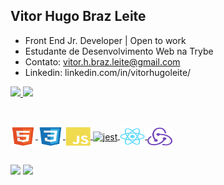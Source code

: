 ## Vitor Hugo Braz Leite

- Front End Jr. Developer | Open to work
- Estudante de Desenvolvimento Web na Trybe
- Contato: vitor.h.braz.leite@gmail.com
- Linkedin: linkedin.com/in/vitorhugoleite/

<div>
 
 <div>
  <a href="https://github.com/Vitor8">
   <div>
  <a href="https://github.com/Vitor8">
  <img height="180em" src="https://github-readme-stats.vercel.app/api?username=vitor8&show_icons=true&theme=dracula&include_all_commits=true&count_private=true"/>
  <img height="180em" src="https://github-readme-stats.vercel.app/api/top-langs/?username=vitor8&layout=compact&langs_count=7&theme=dracula"/>
</div>
    
 ##
     
<div style="display: inline_block"><br>
  <img align="center" alt="Vitor-HTML" height="30" width="40" src="https://raw.githubusercontent.com/devicons/devicon/master/icons/html5/html5-original.svg">
  <img align="center" alt="Vitor-CSS" height="30" width="40" src="https://raw.githubusercontent.com/devicons/devicon/master/icons/css3/css3-original.svg">
  <img align="center" alt="Vitor-JavaScript" height="30" width="40" src="https://raw.githubusercontent.com/devicons/devicon/master/icons/javascript/javascript-plain.svg">
   <img align="center" src="https://camo.githubusercontent.com/62089edec0ee40bb26b3bf5f973b14d7f8e4b4e942f115cde5b9a5f9c0ca3382/687474703a2f2f7365656b6c6f676f2e636f6d2f696d616765732f4a2f6a6573742d6c6f676f2d463939303145424246372d7365656b6c6f676f2e636f6d2e706e67" alt="jest" width="30" height="30" />
  <img align="center" alt="Vitor-React" height="30" width="40" src="https://raw.githubusercontent.com/devicons/devicon/master/icons/react/react-original.svg">
  <img align="center" alt="Vitor-Redux" height="30" width="40" src="https://raw.githubusercontent.com/devicons/devicon/master/icons/redux/redux-original.svg">
</div>

 ##
     
<div>
  <a href = "mailto:vitor.h.braz.leite@gmail.com"><img src="https://img.shields.io/badge/-Gmail-%23333?style=for-the-badge&logo=gmail&logoColor=white" target="_blank"></a>
  <a href="https://www.linkedin.com/in/vitorhugoleite/" target="_blank"><img src="https://img.shields.io/badge/-LinkedIn-%230077B5?style=for-the-badge&logo=linkedin&logoColor=white" target="_blank"></a>   
</div>
 
</div>
